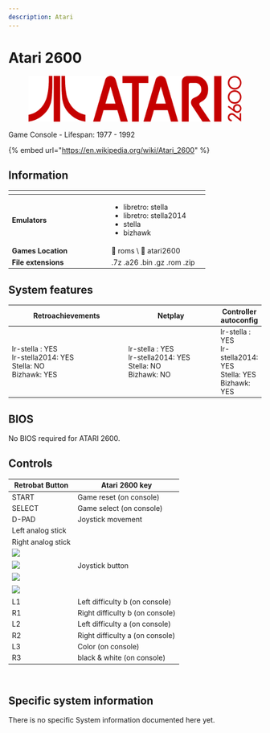 ```yaml
---
description: Atari
---
```


# Atari 2600

<div align="left">

<figure><img src="https://raw.githubusercontent.com/fabricecaruso/es-theme-carbon/52ff37c9e265587d006945a2ba695b5a962b3a3d/art/logos/atari2600.svg" alt=""><figcaption></figcaption></figure>

</div>

Game Console - Lifespan: 1977 - 1992

{% embed url="https://en.wikipedia.org/wiki/Atari_2600" %}

## Information

<table data-header-hidden><thead><tr><th width="184"></th><th></th><th data-hidden></th></tr></thead><tbody><tr><td><strong>Emulators</strong></td><td><ul><li>libretro: stella</li><li>libretro: stella2014</li><li>stella</li><li>bizhawk</li></ul></td><td></td></tr><tr><td><strong>Games Location</strong></td><td><span data-gb-custom-inline data-tag="emoji" data-code="1f4c1">📁</span> roms \ <span data-gb-custom-inline data-tag="emoji" data-code="1f4c2">📂</span> atari2600</td><td></td></tr><tr><td><strong>File extensions</strong></td><td>.7z .a26 .bin .gz .rom .zip</td><td></td></tr></tbody></table>

## System features

<table><thead><tr><th width="245">Retroachievements</th><th width="200">Netplay</th><th>Controller autoconfig</th></tr></thead><tbody><tr><td>lr-stella : YES<br>lr-stella2014: YES<br>Stella: NO<br>Bizhawk: YES</td><td>lr-stella : YES<br>lr-stella2014: YES<br>Stella: NO<br>Bizhawk: NO</td><td>lr-stella : YES<br>lr-stella2014: YES<br>Stella: YES<br>Bizhawk: YES</td></tr></tbody></table>

## BIOS

No BIOS required for ATARI 2600.

## Controls

| Retrobat Button                                         | Atari 2600 key                  |
| ------------------------------------------------------- | ------------------------------- |
| START                                                   | Game reset (on console)         |
| SELECT                                                  | Game select (on console)        |
| D-PAD                                                   | Joystick movement               |
| Left analog stick                                       |                                 |
| Right analog stick                                      |                                 |
| ![](<../../../../../en/.gitbook/assets/image (45).png>) |                                 |
| ![](<../../../../../en/.gitbook/assets/image (27).png>) | Joystick button                 |
| ![](<../../../../../en/.gitbook/assets/image (13).png>) |                                 |
| ![](<../../../../../en/.gitbook/assets/image (47).png>) |                                 |
| L1                                                      | Left difficulty b (on console)  |
| R1                                                      | Right difficulty b (on console) |
| L2                                                      | Left difficulty a (on console)  |
| R2                                                      | Right difficulty a (on console) |
| L3                                                      | Color (on console)              |
| R3                                                      | black & white (on console)      |

<div align="left">

<figure><img src="https://i.imgur.com/OP8tnMg.png" alt=""><figcaption></figcaption></figure>

</div>

## Specific system information

There is no specific System information documented here yet.
